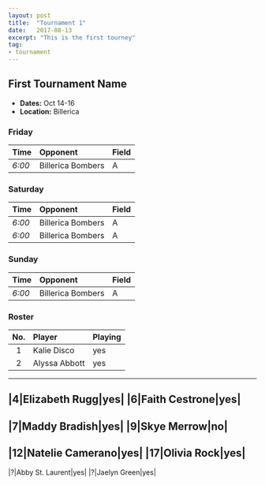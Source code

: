 ```yaml
---
layout: post
title:  "Tournament 1"
date:   2017-08-13
excerpt: "This is the first tourney"
tag:
- tournament
---
```


## First Tournament Name
* **Dates:** Oct 14-16
* **Location:** Billerica

### Friday

| Time | Opponent | Field |
|:---|:---|:---|
| *6:00* | Billerica Bombers | A |

### Saturday

|Time|Opponent|Field|
|:---|:---|:---|
|*6:00*|Billerica Bombers| A|
|*6:00*|Billerica Bombers| A|

### Sunday

|Time|Opponent|Field|
|:---|:---|:---|
|*6:00*|Billerica Bombers| A|

### Roster

|No.|Player|Playing|
|:---:|:---|:---|
|1|Kalie Disco|yes|
|2|Alyssa Abbott|yes|
------
|4|Elizabeth Rugg|yes|
|6|Faith Cestrone|yes|
------
|7|Maddy Bradish|yes|
|9|Skye Merrow|**no**|
------
|12|Natelie Camerano|yes|
|17|Olivia Rock|yes|
------
|?|Abby St. Laurent|yes|
|?|Jaelyn Green|yes|
